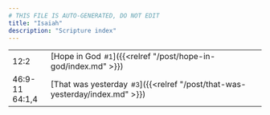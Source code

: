 ```yaml
---
# THIS FILE IS AUTO-GENERATED, DO NOT EDIT
title: "Isaiah"
description: "Scripture index"
---
```


|  |  |
| --- | --- |
| 12:2 | [Hope in God<span style="font-size:smaller; padding-left:0.5em;">#1</span>]({{<relref "/post/hope-in-god/index.md" >}}) |
| 46:9-11 <br/> 64:1,4 | [That was yesterday<span style="font-size:smaller; padding-left:0.5em;">#3</span>]({{<relref "/post/that-was-yesterday/index.md" >}}) |
